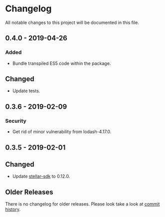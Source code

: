 # Changelog

All notable changes to this project will be documented in this file.

## 0.4.0 - 2019-04-26

### Added

- Bundle transpiled ES5 code within the package.

## Changed

- Update tests.

## 0.3.6 - 2019-02-09

### Security

- Get rid of minor vulnerability from lodash-4.17.0.

## 0.3.5 - 2019-02-01

## Changed

- Update [stellar-sdk] to 0.12.0.

## Older Releases

There is no changelog for older releases. Please look take a look at [commit
history](https://github.com/cosmic-plus/node-oc-multisig/commits/master).

[stellar-sdk]: https://github.com/stellar/js-stellar-sdk/blob/master/CHANGELOG.md
